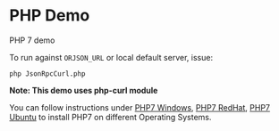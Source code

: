 # PHP Demo

PHP 7 demo

To run against `ORJSON_URL` or local default server, issue:

	php JsonRpcCurl.php

**Note: This demo uses php-curl module**

You can follow instructions under [PHP7 Windows](http://kizu514.com/blog/install-php7-and-composer-on-windows-10/ "PHP7 Windows"), [PHP7 RedHat](https://blog.remirepo.net/post/2017/12/04/Install-PHP-7.2-on-CentOS-RHEL-or-Fedora "PHP7 RedHat"), [PHP7 Ubuntu](https://thishosting.rocks/install-php-on-ubuntu/ "PHP7 Ubuntu") to install PHP7 on different Operating Systems.

